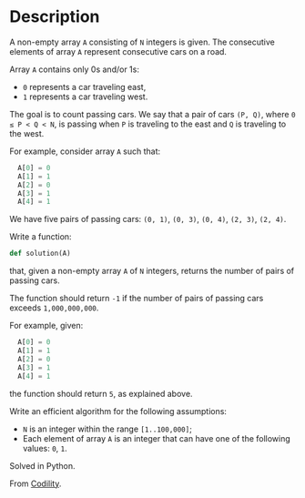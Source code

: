 # Description

A non-empty array `A` consisting of `N` integers is given. The consecutive elements of array `A` represent consecutive cars on a road.

Array `A` contains only 0s and/or 1s:

* `0` represents a car traveling east,
* `1` represents a car traveling west.

The goal is to count passing cars. We say that a pair of cars `(P, Q)`, where `0 ≤ P < Q < N`, is passing when `P` is traveling to the east and `Q` is traveling to the west.

For example, consider array `A` such that:
```python
  A[0] = 0
  A[1] = 1
  A[2] = 0
  A[3] = 1
  A[4] = 1
```

We have five pairs of passing cars: `(0, 1)`, `(0, 3)`, `(0, 4)`, `(2, 3)`, `(2, 4)`.

Write a function:
```python
def solution(A)
```

that, given a non-empty array `A` of `N` integers, returns the number of pairs of passing cars.

The function should return `-1` if the number of pairs of passing cars exceeds `1,000,000,000`.

For example, given:
```python
  A[0] = 0
  A[1] = 1
  A[2] = 0
  A[3] = 1
  A[4] = 1
```

the function should return `5`, as explained above.

Write an efficient algorithm for the following assumptions:

* `N` is an integer within the range `[1..100,000]`;
* Each element of array `A` is an integer that can have one of the following values: `0`, `1`.

Solved in Python.

From [Codility](https://app.codility.com/programmers/lessons/5-prefix_sums/passing_cars/).
